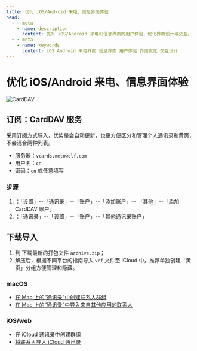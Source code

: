 ```yaml
---
title: 优化 iOS/Android 来电、信息界面体验
head:
  - - meta
    - name: description
      content: 提升 iOS/Android 来电和信息界面的用户体验，优化界面设计与交互。
  - - meta
    - name: keywords
      content: iOS Android 来电界面 信息界面 用户体验 界面优化 交互设计
---
```


# 优化 iOS/Android 来电、信息界面体验

![CardDAV](https://user-images.githubusercontent.com/2666735/59692672-0b6bdf00-9218-11e9-881e-5856e263f3aa.png '优化 iOS/Android 来电、信息界面体验')

<!-- ## 使用指南 -->

## 订阅：CardDAV 服务

采用订阅方式导入，优势是会自动更新，也更方便区分和管理个人通讯录和黄页，不会混合两种列表。

- 服务器：`vcards.metowolf.com`
- 用户名：`cn`
- 密码：`cn` 或任意填写

### 步骤

1. <Pill name="iOS" link="https://support.apple.com/zh-sg/guide/iphone/ipha0d932e96/ios" icon="lineicons:ios" alt="ios图标" />：「设置」--「通讯录」--「账户」--「添加账户」-- 「其他」--「添加 CardDAV 账户」
2. <Pill name="Mac" link="https://support.apple.com/zh-cn/guide/contacts/adrb7e5aaa2a/mac" icon="wpf:mac-os" alt="mac os图标" />：「通讯录」--「设置」--「账户」--「其他通讯录账户」

## 下载导入

1. 到 <Pill name="vCards" link="https://github.com/metowolf/vCards/releases" :image="{ light: 'https://i.theojs.cn/logo/github.svg', dark: 'https://i.theojs.cn/logo/github-dark.svg'}" alt="github图标" /> 下载最新的打包文件 `archive.zip`；
1. 解压后，根据不同平台的指南导入 `vcf` 文件至 iCloud 中，推荐单独创建「黄页」分组方便管理和隐藏。

### macOS

- [在 Mac 上的“通讯录”中创建联系人群组](https://support.apple.com/zh-cn/guide/contacts/adrb3280fe91/12.0/mac/10.14)
- [在 Mac 上的“通讯录”中导入来自其他应用的联系人](https://support.apple.com/zh-cn/guide/contacts/adrbk1457/mac)

### iOS/web

- [在 iCloud 通讯录中创建群组](https://support.apple.com/kb/PH2667?locale=zh_CN)
- [将联系人导入 iCloud 通讯录](https://support.apple.com/kb/ph3605?locale=zh_CN)
